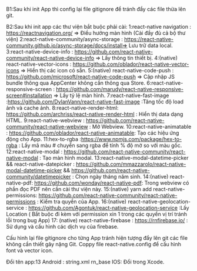 B1:Sau khi init App thì config lại file gitignore để tránh đẩy các file thừa lên git.

B2:Sau khi init app các thư viện bắt buộc phải cài:
1:react-native navigation : https://reactnavigation.org/ => Điều hướng màn hình (Cài đầy đủ cả bộ thư viện)
2:react-native-community/async-storage : https://react-native-community.github.io/async-storage/docs/install=> Lưu trữ data local.
3:react-native-device-info : https://github.com/react-native-community/react-native-device-info => Lấy thông tin thiết bị.
4:(native) react-native-vector-icons : https://github.com/oblador/react-native-vector-icons => Hiển thị các icon có sẵn.
5:(native) react-native-code-push : https://github.com/microsoft/react-native-code-push => Cập nhập JS bundle thông qua AppCenter không cần thông qua Store.
6:react-native-responsive-screen : https://github.com/marudy/react-native-responsive-screen#installation => Lấy tỷ lệ màn hình.
7:react-native-fast-image :https://github.com/DylanVann/react-native-fast-image :Tăng tốc độ load ảnh và cache ảnh.
8:react-native-render-html: https://github.com/archriss/react-native-render-html : Hiển thị data dạng HTML.
9:react-native-webview : https://github.com/react-native-community/react-native-webview : Mở Webview.
10:react-native-animatable : https://github.com/oblador/react-native-animatable: Tạo các hiệu ứng động cho App.
11:hex-to-rgba :https://www.npmjs.com/package/hex-to-rgba : Lấy mã màu # chuyển sang rgba để tính % độ mờ so với màu gốc.
12:react-native-modal : https://github.com/react-native-community/react-native-modal : Tạo màn hình modal.
13:react-native-modal-datetime-picker && react-native-datepicker : https://github.com/mmazzarolo/react-native-modal-datetime-picker && https://github.com/react-native-community/datetimepicker : Chọn ngày tháng năm sinh.
14:(native) react-native-pdf: https://github.com/wonday/react-native-pdf: Trong webview có phần đọc PDF nên cần cài thư viện này.
15:(native) yarn add react-native-permissions: https://github.com/react-native-community/react-native-permissions : Kiểm tra quyền của App.
16:(native) react-native-geolocation-service : https://github.com/Agontuk/react-native-geolocation-service :Lấy Location ( Bắt buộc đi kèm với permission xin 1 trong các quyền vị trí tránh lỗi trong bug App)
17: (native) react-native-firebase : https://rnfirebase.io/ : Sử dụng và cấu hình các dịch vụ của firebase.

Cấu hình lại file gitignore cho từng App tránh hiện tượng đẩy lên git các file không cần thiết gây nặng Git.
Coppy file react-native.config để cấu hình font và vector icon.

Đổi tên app:13
Android : string.xml
<string name="app_name">rn_base</string>
IOS: Đổi trong Xcode.
